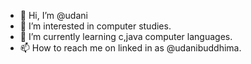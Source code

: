 - 👋 Hi, I’m @udani
- 👀 I’m interested in computer studies.
- 🌱 I’m currently learning c,java computer languages.
- 📫 How to reach me on linked in as @udanibuddhima.

<!---
udani705/udani705 is a ✨ special ✨ repository because its `README.md` (this file) appears on your GitHub profile.
You can click the Preview link to take a look at your changes.
--->
